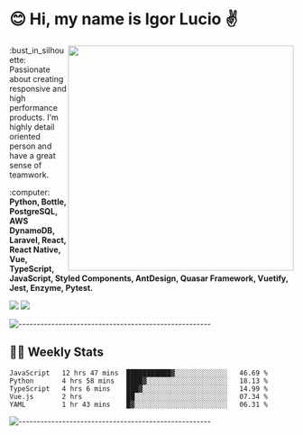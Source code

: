 # :blush: Hi, my name is Igor Lucio :v:

<img src="https://github-readme-stats.vercel.app/api?username=iguit0&show_icons=true&count_private=true&theme=tokyonight" min-width="400px" max-width="400px" width="400px" align="right" />

<p align="left"> 
  :bust_in_silhouette: Passionate about creating responsive and high performance products.
  I'm highly detail oriented person and have a great sense of teamwork.
</p>

<p align="left">
  :computer: <strong>Python, Bottle, PostgreSQL, AWS DynamoDB, Laravel, React, React Native, Vue, TypeScript, JavaScript, Styled Components, AntDesign, Quasar Framework, Vuetify, Jest, Enzyme, Pytest.</strong>
</p>

<p align="left">
  <a href="https://www.linkedin.com/in/igor-lucio-alves" target="_blank" rel="noopener noreferrer" alt="Linkedin">
  <img src="https://img.shields.io/badge/LinkedIn-0077B5?style=for-the-badge&logo=linkedin&logoColor=white" /></a>

  <a href="https://t.me/iguit0" target="_blank" rel="noopener noreferrer" alt="Telegram">
  <img src="https://img.shields.io/badge/Telegram-2CA5E0?style=for-the-badge&logo=telegram&logoColor=white" /></a>
</p>

![-----------------------------------------------------](https://raw.githubusercontent.com/andreasbm/readme/master/assets/lines/aqua.png)

## :man_technologist: Weekly Stats
<!--START_SECTION:waka-->
```text
JavaScript   12 hrs 47 mins  ███████████▓░░░░░░░░░░░░░   46.69 % 
Python       4 hrs 58 mins   ████▓░░░░░░░░░░░░░░░░░░░░   18.13 % 
TypeScript   4 hrs 6 mins    ███▓░░░░░░░░░░░░░░░░░░░░░   14.99 % 
Vue.js       2 hrs           ██░░░░░░░░░░░░░░░░░░░░░░░   07.34 % 
YAML         1 hr 43 mins    █▓░░░░░░░░░░░░░░░░░░░░░░░   06.31 % 
```
<!--END_SECTION:waka-->
![-----------------------------------------------------](https://raw.githubusercontent.com/andreasbm/readme/master/assets/lines/aqua.png)

